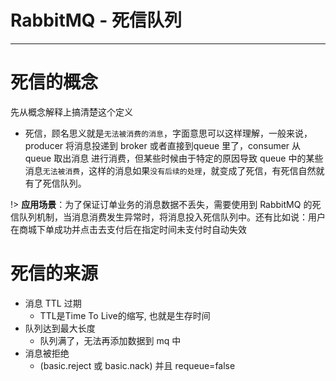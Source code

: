 #	RabbitMQ - 死信队列 

--------

#   死信的概念

先从概念解释上搞清楚这个定义

+   死信，顾名思义就是`无法被消费的消息`，字面意思可以这样理解，一般来说，producer 将消息投递到 broker 或者直接到queue 里了，consumer 从 queue 取出消息 进行消费，但某些时候由于特定的原因导致 queue 中的某些消息`无法被消费`，这样的消息如果`没有后续的处理`，就变成了死信，有死信自然就有了死信队列。

!>  **应用场景**：为了保证订单业务的消息数据不丢失，需要使用到 RabbitMQ 的死信队列机制，当消息消费发生异常时，将消息投入死信队列中。还有比如说：用户在商城下单成功并点击去支付后在指定时间未支付时自动失效

#   死信的来源

+   消息 TTL 过期
    -   TTL是Time To Live的缩写, 也就是生存时间
+   队列达到最大长度
    -   队列满了，无法再添加数据到 mq 中
+   消息被拒绝
    -   (basic.reject 或 basic.nack) 并且 requeue=false